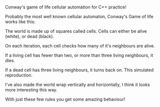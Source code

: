 Conway's game of life cellular automation for C++ practice!

Probably the most well known cellular automaton, Conway's Game of life works like this:

The world is made up of squares called cells. Cells can either be alive (white), or dead (black).

On each iteration, each cell checks how many of it's neighbours are alive.

If a living cell has fewer than two, or more than three living neighbours, it dies.

If a dead cell has three living neighbours, it turns back on. This simulated reproduction.

I've also made the world wrap vertically and horizontally, I think it looks more interesting this way.

With just these few rules you get some amazing behaviour!

